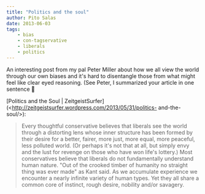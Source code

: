 ```yaml
---
title: "Politics and the soul"
author: Pito Salas
date: 2013-06-03
tags:
    - bias
    - con-tagservative
    - liberals
    - politics
---
```




An interesting post from my pal Peter Miller about how we all view the world
through our own biases and it's hard to disentangle those from what might feel
like clear eyed reasoning. (See Peter, I summarized your article in one
sentence 🙂

[Politics and the Soul |
ZeitgeistSurfer](<http://zeitgeistsurfer.wordpress.com/2013/05/31/politics-
and-the-soul/>):

> Every thoughtful conservative believes that liberals see the world through a
> distorting lens whose inner structure has been formed by their desire for a
> better, fairer, more just, more equal, more peaceful, less polluted world.
> (Or perhaps it's not that at all, but simply envy and the lust for revenge
> on those who have won life's lottery.) Most conservatives believe that
> liberals do not fundamentally understand human nature. "Out of the crooked
> timber of humanity no straight thing was ever made" as Kant said.  As we
> accumulate experience we encounter a nearly infinite variety of human types.
> Yet they all share a common core of instinct, rough desire, nobility and/or
> savagery.




